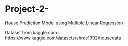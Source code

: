 # Project-2-
House Prediction Model using Multiple Linear Regression

Dataset from kaggle.com : https://www.kaggle.com/datasets/shree1992/housedata
